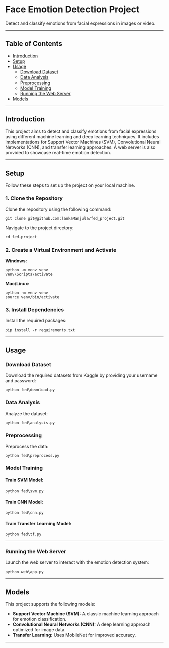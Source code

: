 # Face Emotion Detection Project

Detect and classify emotions from facial expressions in images or video.

---

## Table of Contents

- [Introduction](#introduction)
- [Setup](#setup)
- [Usage](#usage)
  - [Download Dataset](#download-dataset)
  - [Data Analysis](#data-analysis)
  - [Preprocessing](#preprocessing)
  - [Model Training](#model-training)
  - [Running the Web Server](#running-the-web-server)
- [Models](#models)
---

## Introduction

This project aims to detect and classify emotions from facial expressions using different machine learning and deep learning techniques. It includes implementations for Support Vector Machines (SVM), Convolutional Neural Networks (CNN), and transfer learning approaches. A web server is also provided to showcase real-time emotion detection.

---

## Setup

Follow these steps to set up the project on your local machine.

### 1. Clone the Repository

Clone the repository using the following command:
```
git clone git@github.com:lankaManjula/fed_project.git
```

Navigate to the project directory:
```
cd fed-project
```

### 2. Create a Virtual Environment and Activate

**Windows:**
```
python -m venv venv
venv\Scripts\activate
```

**Mac/Linux:**
```
python -m venv venv
source venv/bin/activate
```

### 3. Install Dependencies

Install the required packages:
```
pip install -r requirements.txt
```

---

## Usage

### Download Dataset

Download the required datasets from Kaggle by providing your username and password:
```
python fed\download.py
```

### Data Analysis

Analyze the dataset:
```
python fed\analysis.py
```

### Preprocessing

Preprocess the data:
```
python fed\preprocess.py
```

### Model Training

#### Train SVM Model:
```
python fed\svm.py
```

#### Train CNN Model:
```
python fed\cnn.py
```

#### Train Transfer Learning Model:
```
python fed\tf.py
```

---

### Running the Web Server

Launch the web server to interact with the emotion detection system:
```
python web\app.py
```

---

## Models

This project supports the following models:

- **Support Vector Machine (SVM):** A classic machine learning approach for emotion classification.
- **Convolutional Neural Networks (CNN):** A deep learning approach optimized for image data.
- **Transfer Learning:** Uses MobileNet for improved accuracy.
---
